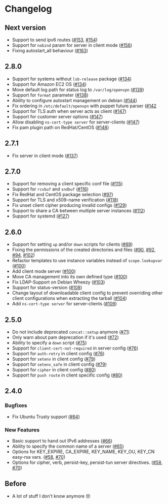 # Changelog

## Next version

* Support to send ipv6 routes ([#153](https://github.com/luxflux/puppet-openvpn/pull/153), [#154](https://github.com/luxflux/puppet-openvpn/pull/154))
* Support for `nobind` param for server in client mode ([#156](https://github.com/luxflux/puppet-openvpn/pull/156))
* Fixing autostart_all behaviour ([#163](https://github.com/luxflux/puppet-openvpn/pull/163))

## 2.8.0

* Support for systems without `lsb-release` package ([#134](https://github.com/luxflux/puppet-openvpn/pull/134))
* Support for Amazon EC2 OS ([#134](https://github.com/luxflux/puppet-openvpn/pull/134))
* Move default log path for status log to `/var/log/openvpn` ([#139](https://github.com/luxflux/puppet-openvpn/pull/139))
* Support for `format` parameter ([#138](https://github.com/luxflux/puppet-openvpn/pull/138))
* Ability to configure autostart management on debian ([#144](https://github.com/luxflux/puppet-openvpn/pull/144))
* Fix ordering in `/etc/default/openvpn` with puppet future parser ([#142](https://github.com/luxflux/puppet-openvpn/issues/142)
* Support for TLS auth when server acts as client ([#147](https://github.com/luxflux/puppet-openvpn/pull/147))
* Support for customer server options ([#147](https://github.com/luxflux/puppet-openvpn/pull/147))
* Allow disabling `ns-cert-type server` for server-clients ([#147](https://github.com/luxflux/puppet-openvpn/pull/147))
* Fix pam plugin path on RedHat/CentOS ([#148](https://github.com/luxflux/puppet-openvpn/pull/148))

## 2.7.1

* Fix server in client mode ([#137](https://github.com/luxflux/puppet-openvpn/pull/137))

## 2.7.0

* Support for removing a client specific conf file ([#115](https://github.com/luxflux/puppet-openvpn/pull/115))
* Support for `rcvbuf` and `sndbuf` ([#116](https://github.com/luxflux/puppet-openvpn/pull/116))
* Fix RedHat and CentOS package selection ([#97](https://github.com/luxflux/puppet-openvpn/pull/97))
* Support for TLS and x509-name verification ([#118](https://github.com/luxflux/puppet-openvpn/pull/118))
* Fix unset client cipher producing invalid configs ([#129](https://github.com/luxflux/puppet-openvpn/pull/129))
* Support to share a CA between multiple server instances ([#112](https://github.com/luxflux/puppet-openvpn/pull/112))
* Support for systemd ([#127](https://github.com/luxflux/puppet-openvpn/pull/127))

## 2.6.0

* Support for setting `up` and/or `down` scripts for clients  ([#89](https://github.com/luxflux/puppet-openvpn/pull/89))
* Fixing the permissions of the created directories and files ([#90](https://github.com/luxflux/puppet-openvpn/pull/90), [#92](https://github.com/luxflux/puppet-openvpn/pull/92), [#94](https://github.com/luxflux/puppet-openvpn/pull/94), [#102](https://github.com/luxflux/puppet-openvpn/pull/102))
* Refactor templates to use instance variables instead of `scope.lookupvar` ([#100](https://github.com/luxflux/puppet-openvpn/pull/100))
* Add client mode server ([#100](https://github.com/luxflux/puppet-openvpn/pull/100))
* Move CA management into its own defined type ([#100](https://github.com/luxflux/puppet-openvpn/pull/100))
* Fix LDAP-Support on Debian Wheezy ([#103](https://github.com/luxflux/puppet-openvpn/pull/103))
* Support for status-version ([#108](https://github.com/luxflux/puppet-openvpn/pull/108))
* Change layout of downloadable client config to prevent overriding other client configurations when extracting the tarball ([#104](https://github.com/luxflux/puppet-openvpn/pull/104))
* Add `ns-cert-type server` for server-clients ([#109](https://github.com/luxflux/puppet-openvpn/pull/109))

## 2.5.0

* Do not include deprecated `concat::setup` anymore ([#71](https://github.com/luxflux/puppet-openvpn/pull/71))
* Only warn about pam deprecation if it's used ([#72](https://github.com/luxflux/puppet-openvpn/pull/72))
* Ability to specify a `down` script ([#75](https://github.com/luxflux/puppet-openvpn/pull/75))
* Support for `client-cert-not-required` in server config ([#76](https://github.com/luxflux/puppet-openvpn/pull/76))
* Support for `auth-retry` in client config ([#76](https://github.com/luxflux/puppet-openvpn/pull/76))
* Support for `setenv` in client config ([#79](https://github.com/luxflux/puppet-openvpn/pull/79))
* Support for `setenv_safe` in client config ([#79](https://github.com/luxflux/puppet-openvpn/pull/79))
* Support for `cipher` in client config ([#80](https://github.com/luxflux/puppet-openvpn/pull/80))
* Support for `push route` in client specific config ([#80](https://github.com/luxflux/puppet-openvpn/pull/80))

## 2.4.0

### Bugfixes
* Fix Ubuntu Trusty support ([#64](https://github.com/luxflux/puppet-openvpn/pull/64))

### New Features
* Basic support to hand out IPv6 addresses ([#66](https://github.com/luxflux/puppet-openvpn/pull/66))
* Ability to specify the common name of a server ([#65](https://github.com/luxflux/puppet-openvpn/pull/65))
* Options for KEY_EXPIRE, CA_EXPIRE, KEY_NAME, KEY_OU, KEY_CN easy-rsa vars. ([#58](https://github.com/luxflux/puppet-openvpn/pull/58), [#70](https://github.com/luxflux/puppet-openvpn/pull/70))
* Options for cipher, verb, persist-key, persist-tun server directives. ([#58](https://github.com/luxflux/puppet-openvpn/pull/58), [#70](https://github.com/luxflux/puppet-openvpn/pull/70))


## Before

* A lot of stuff I don't know anymore :disappointed:
